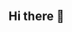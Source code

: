 ## Hi there 👋

<!--
**charlotte9710/charlotte9710** is a ✨ _special_ ✨ repository because its `README.md` (this file) appears on your GitHub profile.

Here are some ideas to get you started:

- 🔭 I’m currently working on first data science projects.
- 🌱 I’m currently learning all about supervised learning models
- 😄 Pronouns: she/her
-->

